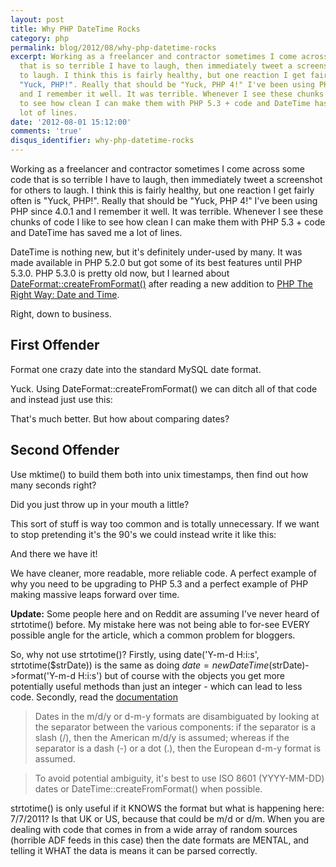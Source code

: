 ```yaml
---
layout: post
title: Why PHP DateTime Rocks
category: php
permalink: blog/2012/08/why-php-datetime-rocks
excerpt: Working as a freelancer and contractor sometimes I come across some code
  that is so terrible I have to laugh, then immediately tweet a screenshot for others
  to laugh. I think this is fairly healthy, but one reaction I get fairly often is
  "Yuck, PHP!". Really that should be "Yuck, PHP 4!" I've been using PHP since 4.0.1
  and I remember it well. It was terrible. Whenever I see these chunks of code I like
  to see how clean I can make them with PHP 5.3 + code and DateTime has saved me a
  lot of lines.
date: '2012-08-01 15:12:00'
comments: 'true'
disqus_identifier: why-php-datetime-rocks
---
```


Working as a freelancer and contractor sometimes I come across some code that is so terrible I have to laugh, then immediately tweet a screenshot for others to laugh. I think this is fairly healthy, but one reaction I get fairly often is "Yuck, PHP!". Really that should be "Yuck, PHP 4!" I've been using PHP since 4.0.1 and I remember it well. It was terrible. Whenever I see these chunks of code I like to see how clean I can make them with PHP 5.3 + code and DateTime has saved me a lot of lines.

DateTime is nothing new, but it's definitely under-used by many. It was made available in PHP 5.2.0 but got some of its best features until PHP 5.3.0. PHP 5.3.0 is pretty old now, but I learned about <a href="http://uk.php.net/manual/en/datetime.createfromformat.php">DateFormat::createFromFormat()</a> after reading a new addition to [PHP The Right Way: Date and Time](http://www.phptherightway.com/#date_and_time).

Right, down to business.

## First Offender

Format one crazy date into the standard MySQL date format.

<script src="https://gist.github.com/3228301.js?file=gistfile1.php"></script>

Yuck. Using DateFormat::createFromFormat() we can ditch all of that code and instead just use this:

<script src="https://gist.github.com/3228398.js?file=gistfile1.php"></script>

That's much better. But how about comparing dates? 

## Second Offender

Use mktime() to build them both into unix timestamps, then find out how many seconds right? 

<script src="https://gist.github.com/3228471.js?file=gistfile1.php"></script>

Did you just throw up in your mouth a little? 

This sort of stuff is way too common and is totally unnecessary. If we want to stop pretending it's the 90's we could instead write it like this:

<script src="https://gist.github.com/3228499.js?file=gistfile1.php"></script>

And there we have it! 

We have cleaner, more readable, more reliable code. A perfect example of why you need to be upgrading to PHP 5.3 and a perfect example of PHP making massive leaps forward over time.

**Update:** Some people here and on Reddit are assuming I've never heard of strtotime() before. My mistake here was not being able to for-see EVERY possible angle for the article, which a common problem for bloggers.

So, why not use strtotime()? Firstly, using date('Y-m-d H:i:s', strtotime($strDate)) is the same as doing $date = new DateTime($strDate)->format('Y-m-d H:i:s') but of course with the objects you get more potentially useful methods than just an integer - which can lead to less code. Secondly, read the [documentation](http://php.net/manual/en/function.strtotime.php)

> Dates in the m/d/y or d-m-y formats are disambiguated by looking at the separator between the various components: if the separator is a slash (/), then the American m/d/y is assumed; whereas if the separator is a dash (-) or a dot (.), then the European d-m-y format is assumed.

> To avoid potential ambiguity, it's best to use ISO 8601 (YYYY-MM-DD) dates or DateTime::createFromFormat() when possible.

strtotime() is only useful if it KNOWS the format but what is happening here: 7/7/2011? Is that UK or US, because that could be m/d or d/m. When you are dealing with code that comes in from a wide array of random sources (horrible ADF feeds in this case) then the date formats are MENTAL, and telling it WHAT the data is means it can be parsed correctly.
